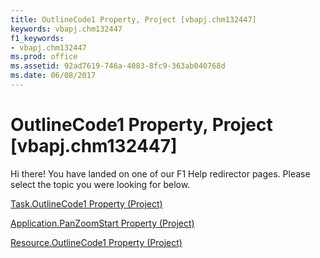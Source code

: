 ```yaml
---
title: OutlineCode1 Property, Project [vbapj.chm132447]
keywords: vbapj.chm132447
f1_keywords:
- vbapj.chm132447
ms.prod: office
ms.assetid: 92ad7619-746a-4083-8fc9-363ab040768d
ms.date: 06/08/2017
---
```



# OutlineCode1 Property, Project [vbapj.chm132447]

Hi there! You have landed on one of our F1 Help redirector pages. Please select the topic you were looking for below.

[Task.OutlineCode1 Property (Project)](http://msdn.microsoft.com/library/baf79bbb-1325-a320-d7c6-21928d5d29c9%28Office.15%29.aspx)

[Application.PanZoomStart Property (Project)](http://msdn.microsoft.com/library/7e5ff081-c5fb-165e-8ded-bad1c3cdc72a%28Office.15%29.aspx)

[Resource.OutlineCode1 Property (Project)](http://msdn.microsoft.com/library/7ae60245-8135-45cc-a609-fb2df1dfdd11%28Office.15%29.aspx)

